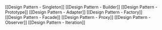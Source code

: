 [[Design Pattern - Singleton]]
[[Design Pattern - Builder]]
[[Design Pattern - Prototype]]
[[Design Pattern - Adapter]]
[[Design Pattern - Factory]]
[[Design Pattern - Facade]]
[[Design Pattern - Proxy]]
[[Design Pattern - Observer]]
[[Design Pattern - Iteration]]

